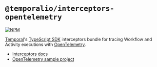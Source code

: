# `@temporalio/interceptors-opentelemetry`

[![NPM](https://img.shields.io/npm/v/@temporalio/interceptors-opentelemetry?style=for-the-badge)](https://www.npmjs.com/package/@temporalio/interceptors-opentelemetry)

[Temporal](https://temporal.io)'s [TypeScript SDK](https://docs.temporal.io/docs/typescript/introduction) interceptors bundle for tracing Workflow and Activity executions with [OpenTelemetry](https://opentelemetry.io/). 

- [Interceptors docs](https://docs.temporal.io/docs/typescript/interceptors)
- [OpenTelemetry sample project](https://github.com/temporalio/samples-typescript/tree/main/interceptors-opentelemetry)
